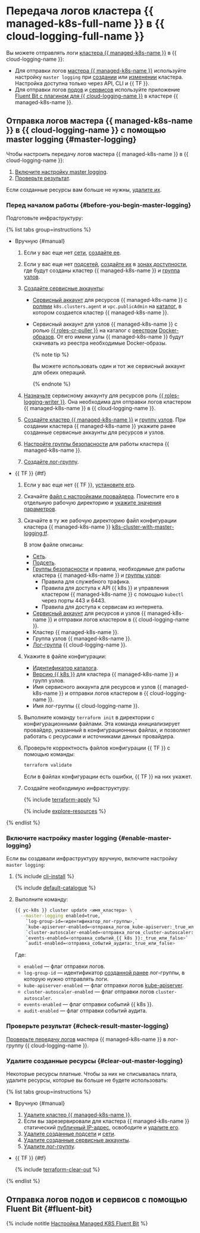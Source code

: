 # Передача логов кластера {{ managed-k8s-full-name }} в {{ cloud-logging-full-name }}


Вы можете отправлять логи [кластера {{ managed-k8s-name }}](../../managed-kubernetes/concepts/index.md#kubernetes-cluster) в {{ cloud-logging-name }}:
* Для отправки логов [мастера {{ managed-k8s-name }}](../../managed-kubernetes/concepts/index.md#master) используйте настройку `master logging` при [создании](../../managed-kubernetes/operations/kubernetes-cluster/kubernetes-cluster-create.md) или [изменении](../../managed-kubernetes/operations/kubernetes-cluster/kubernetes-cluster-update.md) кластера. Настройка доступна только через API, CLI и {{ TF }}.
* Для отправки логов [подов](../../managed-kubernetes/concepts/index.md#pod) и [сервисов](../../managed-kubernetes/concepts/index.md#service) используйте приложение [Fluent Bit с плагином для {{ cloud-logging-name }}](/marketplace/products/yc/fluent-bit) в кластере {{ managed-k8s-name }}.

## Отправка логов мастера {{ managed-k8s-name }} в {{ cloud-logging-name }} с помощью master logging {#master-logging}

Чтобы настроить передачу логов мастера {{ managed-k8s-name }} в {{ cloud-logging-name }}:
1. [Включите настройку master logging](#enable-master-logging).
1. [Проверьте результат](#check-result-master-logging).

Если созданные ресурсы вам больше не нужны, [удалите их](#clear-out-master-logging).

### Перед началом работы {#before-you-begin-master-logging}

Подготовьте инфраструктуру:

{% list tabs group=instructions %}

- Вручную {#manual}

  1. Если у вас еще нет [сети](../../vpc/concepts/network.md#network), [создайте ее](../../vpc/operations/network-create.md).
  1. Если у вас еще нет [подсетей](../../vpc/concepts/network.md#subnet), [создайте их](../../vpc/operations/subnet-create.md) в [зонах доступности](../../overview/concepts/geo-scope.md), где будут созданы кластер {{ managed-k8s-name }} и [группа узлов](../../managed-kubernetes/concepts/index.md#node-group).
  1. [Создайте сервисные аккаунты](../../iam/operations/sa/create.md#create-sa):
     * [Сервисный аккаунт](../../iam/concepts/users/service-accounts.md) для ресурсов {{ managed-k8s-name }} с [ролями](../../iam/concepts/access-control/roles.md) `k8s.clusters.agent` и `vpc.publicAdmin` на [каталог](../../resource-manager/concepts/resources-hierarchy.md#folder), в котором создается кластер {{ managed-k8s-name }}.
     * Сервисный аккаунт для узлов {{ managed-k8s-name }} с ролью [{{ roles-cr-puller }}](../../container-registry/security/index.md#container-registry-images-puller) на каталог с [реестром](../../container-registry/concepts/registry.md) [Docker-образов](../../container-registry/concepts/docker-image.md). От его имени узлы {{ managed-k8s-name }} будут скачивать из реестра необходимые Docker-образы.

       {% note tip %}

       Вы можете использовать один и тот же сервисный аккаунт для обеих операций.

       {% endnote %}

  1. [Назначьте](../../iam/operations/sa/assign-role-for-sa.md#binding-role-resource) сервисному аккаунту для ресурсов роль [{{ roles-logging-writer }}](../../logging/security/index.md#logging-writer). Она необходима для отправки логов кластером {{ managed-k8s-name }} в {{ cloud-logging-name }}.
  1. [Создайте кластер {{ managed-k8s-name }}](../../managed-kubernetes/operations/kubernetes-cluster/kubernetes-cluster-create.md#kubernetes-cluster-create) и [группу узлов](../../managed-kubernetes/operations/node-group/node-group-create.md). При создании кластера {{ managed-k8s-name }} укажите ранее созданные сервисные аккаунты для ресурсов и узлов.
  1. [Настройте группы безопасности](../../managed-kubernetes/operations/connect/security-groups.md) для работы кластера {{ managed-k8s-name }}.
  1. [Создайте лог-группу](../../logging/operations/create-group.md).

- {{ TF }} {#tf}

  1. Если у вас еще нет {{ TF }}, [установите его](../../tutorials/infrastructure-management/terraform-quickstart.md#install-terraform).
  1. Скачайте [файл с настройками провайдера](https://github.com/yandex-cloud-examples/yc-terraform-provider-settings/blob/main/provider.tf). Поместите его в отдельную рабочую директорию и [укажите значения параметров](../../tutorials/infrastructure-management/terraform-quickstart.md#configure-provider).
  1. Скачайте в ту же рабочую директорию файл конфигурации кластера {{ managed-k8s-name }} [k8s-cluster-with-master-logging.tf](https://github.com/yandex-cloud-examples/yc-mk8s-cloud-logging/blob/main/k8s-cluster-with-master-logging.tf).

     В этом файле описаны:
     * [Сеть](../../vpc/concepts/network.md#network).
     * [Подсеть](../../vpc/concepts/network.md#subnet).
     * [Группы безопасности](../../managed-kubernetes/operations/connect/security-groups.md) и правила, необходимые для работы кластера {{ managed-k8s-name }} и [группы узлов](../../managed-kubernetes/concepts/index.md#node-group):
       * Правила для служебного трафика.
       * Правила для доступа к API {{ k8s }} и управления кластером {{ managed-k8s-name }} с помощью `kubectl` через порты 443 и 6443.
       * Правила для доступа к сервисам из интернета.
     * [Сервисный аккаунт](../../iam/concepts/users/service-accounts.md) для ресурсов и узлов {{ managed-k8s-name }} и отправки логов кластером в {{ cloud-logging-name }}.
     * Кластер {{ managed-k8s-name }}.
     * Группа узлов {{ managed-k8s-name }}.
     * [Лог-группа](../../logging/concepts/log-group.md) {{ cloud-logging-name }}.
  1. Укажите в файле конфигурации:
     * [Идентификатор каталога](../../resource-manager/operations/folder/get-id.md).
     * [Версию {{ k8s }}](../../managed-kubernetes/concepts/release-channels-and-updates.md) для кластера {{ managed-k8s-name }} и групп узлов.
     * Имя сервисного аккаунта для ресурсов и узлов {{ managed-k8s-name }} и отправки логов кластером в {{ cloud-logging-name }}.
     * Имя лог-группы {{ cloud-logging-name }}.
  1. Выполните команду `terraform init` в директории с конфигурационными файлами. Эта команда инициализирует провайдер, указанный в конфигурационных файлах, и позволяет работать с ресурсами и источниками данных провайдера.
  1. Проверьте корректность файлов конфигурации {{ TF }} с помощью команды:

     ```bash
     terraform validate
     ```

     Если в файлах конфигурации есть ошибки, {{ TF }} на них укажет.
  1. Создайте необходимую инфраструктуру:

     {% include [terraform-apply](../../_includes/mdb/terraform/apply.md) %}

     {% include [explore-resources](../../_includes/mdb/terraform/explore-resources.md) %}

{% endlist %}

### Включите настройку master logging {#enable-master-logging}

Если вы создавали инфраструктуру вручную, включите настройку `master logging`:
1. {% include [cli-install](../../_includes/cli-install.md) %}

   {% include [default-catalogue](../../_includes/default-catalogue.md) %}

1. Выполните команду:

   ```bash
   {{ yc-k8s }} cluster update <имя_кластера> \
     --master-logging enabled=true,`
       `log-group-id=<идентификатор_лог-группы>,`
       `kube-apiserver-enabled=<отправка_логов_kube-apiserver:_true_или_false>,`
       `cluster-autoscaler-enabled=<отправка_логов_cluster-autoscaler:_true_или_false>,`
       `events-enabled=<отправка_событий_{{ k8s }}:_true_или_false>`
       `audit-enabled=<отправка_событий_аудита:_true_или_false>
   ```

   Где:
   * `enabled` — флаг отправки логов.
   * `log-group-id` — идентификатор [созданной ранее](#before-you-begin-master-logging) лог-группы, в которую нужно отправлять логи.
   * `kube-apiserver-enabled` — флаг отправки логов [kube-apiserver](https://kubernetes.io/docs/reference/command-line-tools-reference/kube-apiserver/).
   * `cluster-autoscaler-enabled` — флаг отправки логов `cluster-autoscaler`.
   * `events-enabled` — флаг отправки событий {{ k8s }}.
   * `audit-enabled` — флаг отправки событий аудита.

### Проверьте результат {#check-result-master-logging}

[Проверьте передачу логов](../../logging/operations/read-logs.md) мастера {{ managed-k8s-name }} в лог-группу {{ cloud-logging-name }}.

### Удалите созданные ресурсы {#clear-out-master-logging}

Некоторые ресурсы платные. Чтобы за них не списывалась плата, удалите ресурсы, которые вы больше не будете использовать:

{% list tabs group=instructions %}

- Вручную {#manual}

  1. [Удалите кластер {{ managed-k8s-name }}](../../managed-kubernetes/operations/kubernetes-cluster/kubernetes-cluster-delete.md).
  1. Если вы зарезервировали для кластера {{ managed-k8s-name }} статический [публичный IP-адрес](../../vpc/concepts/address.md#public-addresses), освободите и [удалите его](../../vpc/operations/address-delete.md).
  1. [Удалите созданные подсети](../../vpc/operations/subnet-delete.md) и [сети](../../vpc/operations/network-delete.md).
  1. [Удалите созданные сервисные аккаунты](../../iam/operations/sa/delete.md).
  1. [Удалите лог-группу](../../logging/operations/delete-group.md).

- {{ TF }} {#tf}

  {% include [terraform-clear-out](../../_includes/mdb/terraform/clear-out.md) %}

{% endlist %}

## Отправка логов подов и сервисов с помощью Fluent Bit {#fluent-bit}

{% include notitle [Настройка Managed K8S Fluent Bit](../../_tutorials/containers/config-k8s-fluent-bit-logging.md) %}
